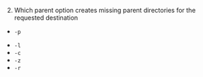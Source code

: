 2) Which parent option creates missing parent directories for the requested destination
+ `-p`
* `-l`
* `-c`
* `-z`
* `-r`
